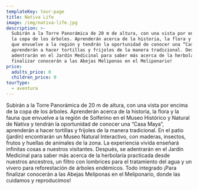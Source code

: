 ```yaml
---
templateKey: tour-page
title: Nativa Life
image: /img/nativa-life.jpg
description: >-
  Subirán a la Torre Panorámica de 20 m de altura, con una vista por encima de
  la copa de los árboles. Aprenderán acerca de la historia, la flora y la fauna
  que envuelve a la región y tendrán la oportunidad de conocer una “Casa Maya”,
  aprenderán a hacer tortillas y frijoles de la manera tradicional. Después, se
  adentrarán en el Jardín Medicinal para saber más acerca de la herbolaría ¡Para
  finalizar conocerán a las Abejas Meliponas en el Meliponario!
price:
  adults_price: 0
  children_price: 0
tourType:
  - aventura
---
```

Subirán a la Torre Panorámica de 20 m de altura, con una vista por encima de la copa de los árboles. Aprenderán acerca de la historia, la flora y la fauna que envuelve a la región de Solferino en el Museo Histórico y Natural de Nativa y tendrán la oportunidad de conocer una “Casa Maya”, aprenderán a hacer tortillas y frijoles de la manera tradicional. En el patio (jardín) encontrarán un Museo Natural Interactivo, con maderas, insectos, frutos y huellas de animales de la zona. La experiencia vivida enseñará infinitas cosas a nuestros visitantes. Después, se adentrarán en el Jardín Medicinal para saber más acerca de la herbolaría practicada desde nuestros ancestros, un filtro con lombrices para el tratamiento del agua y un vivero para reforestación de árboles endémicos. Todo integrado ¡Para finalizar conocerán a las Abejas Meliponas en el Meliponario, donde las cuidamos y reproducimos!